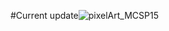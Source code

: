 #Current update![pixelArt_MCSP15](https://user-images.githubusercontent.com/110626378/188674067-7fb60d87-663e-4b0a-b429-955cb8cbb854.jpg)
